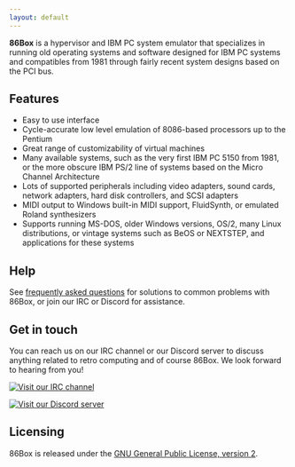```yaml
---
layout: default
---
```


**86Box** is a hypervisor and IBM PC system emulator that specializes in
running old operating systems and software designed for IBM PC systems and
compatibles from 1981 through fairly recent system designs based on the
PCI bus.

Features
--------
* Easy to use interface
* Cycle-accurate low level emulation of 8086-based processors up to the Pentium
* Great range of customizability of virtual machines
* Many available systems, such as the very first IBM PC 5150 from 1981, or the
  more obscure IBM PS/2 line of systems based on the Micro Channel Architecture
* Lots of supported peripherals including video adapters, sound cards, network
  adapters, hard disk controllers, and SCSI adapters
* MIDI output to Windows built-in MIDI support, FluidSynth, or emulated Roland
  synthesizers
* Supports running MS-DOS, older Windows versions, OS/2, many Linux
  distributions, or vintage systems such as BeOS or NEXTSTEP, and applications
  for these systems

Help
----
See [frequently asked questions](faq.html) for solutions to common problems with
86Box, or join our IRC or Discord for assistance.

Get in touch
------------
You can reach us on our IRC channel or our Discord server to discuss anything
related to retro computing and of course 86Box. We look forward to hearing
from you!

[![Visit our IRC channel](https://kiwiirc.com/buttons/irc.rol.im/softhistory.png)](https://kiwiirc.com/client/irc.rol.im/?nick=github?#softhistory)

[![Visit our Discord server](https://discordapp.com/api/guilds/262614059009048590/embed.png)](https://discord.gg/Es3TnUH)

Licensing
---------
86Box is released under the [GNU General Public License, version 2](https://www.gnu.org/licenses/old-licenses/gpl-2.0.html).
